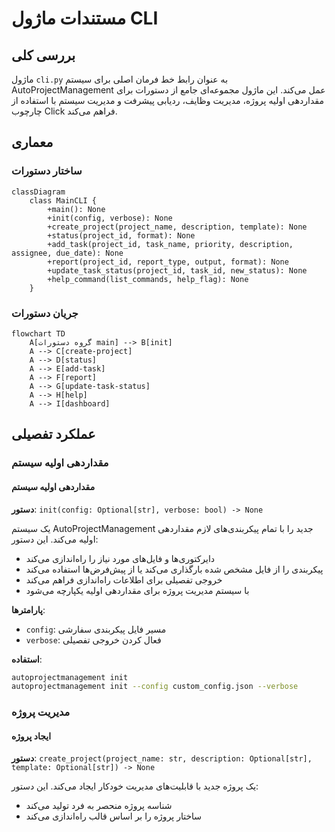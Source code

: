 # مستندات ماژول CLI

## بررسی کلی
ماژول `cli.py` به عنوان رابط خط فرمان اصلی برای سیستم AutoProjectManagement عمل می‌کند. این ماژول مجموعه‌ای جامع از دستورات برای مقداردهی اولیه پروژه، مدیریت وظایف، ردیابی پیشرفت و مدیریت سیستم با استفاده از چارچوب Click فراهم می‌کند.

## معماری

### ساختار دستورات
```mermaid
classDiagram
    class MainCLI {
        +main(): None
        +init(config, verbose): None
        +create_project(project_name, description, template): None
        +status(project_id, format): None
        +add_task(project_id, task_name, priority, description, assignee, due_date): None
        +report(project_id, report_type, output, format): None
        +update_task_status(project_id, task_id, new_status): None
        +help_command(list_commands, help_flag): None
    }
```

### جریان دستورات
```mermaid
flowchart TD
    A[گروه دستورات main] --> B[init]
    A --> C[create-project]
    A --> D[status]
    A --> E[add-task]
    A --> F[report]
    A --> G[update-task-status]
    A --> H[help]
    A --> I[dashboard]
```

## عملکرد تفصیلی

### مقداردهی اولیه سیستم

#### مقداردهی اولیه سیستم
**دستور**: `init(config: Optional[str], verbose: bool) -> None`

یک سیستم AutoProjectManagement جدید را با تمام پیکربندی‌های لازم مقداردهی اولیه می‌کند. این دستور:
- دایرکتوری‌ها و فایل‌های مورد نیاز را راه‌اندازی می‌کند
- پیکربندی را از فایل مشخص شده بارگذاری می‌کند یا از پیش‌فرض‌ها استفاده می‌کند
- خروجی تفصیلی برای اطلاعات راه‌اندازی فراهم می‌کند
- با سیستم مدیریت پروژه برای مقداردهی اولیه یکپارچه می‌شود

**پارامترها**:
- `config`: مسیر فایل پیکربندی سفارشی
- `verbose`: فعال کردن خروجی تفصیلی

**استفاده**:
```bash
autoprojectmanagement init
autoprojectmanagement init --config custom_config.json --verbose
```

### مدیریت پروژه

#### ایجاد پروژه
**دستور**: `create_project(project_name: str, description: Optional[str], template: Optional[str]) -> None`

یک پروژه جدید با قابلیت‌های مدیریت خودکار ایجاد می‌کند. این دستور:
- شناسه پروژه منحصر به فرد تولید می‌کند
- ساختار پروژه را بر اساس قالب راه‌اندازی می‌کند
